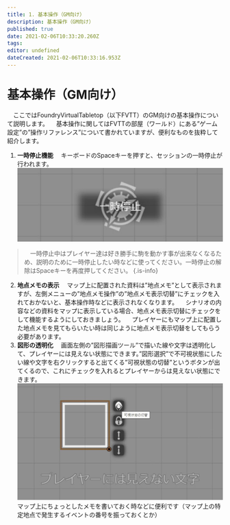 ```yaml
---
title: 1. 基本操作（GM向け）
description: 基本操作（GM向け）
published: true
date: 2021-02-06T10:33:20.260Z
tags: 
editor: undefined
dateCreated: 2021-02-06T10:33:16.953Z
---
```


# 基本操作（GM向け）
　ここではFoundryVirtualTabletop（以下FVTT）のGM向けの基本操作について説明します。
　基本操作に関してはFVTTの部屋（ワールド）にある”ゲーム設定”の”操作リファレンス”について書かれていますが、便利なものを抜粋して紹介します。
01. **一時停止機能**
　キーボードのSpaceキーを押すと、セッションの一時停止が行われます。
![一時停止機能.jpg](/images/japanese-community/一時停止機能.jpg)
> 　一時停止中はプレイヤー達は好き勝手に駒を動かす事が出来なくなるため、説明のために一時停止したい時などに使ってください。一時停止の解除はSpaceキーを再度押してください。
{.is-info}

02. **地点メモの表示**
　マップ上に配置された資料は”地点メモ”として表示されますが、左側メニューの”地点メモ操作”の”地点メモ表示切替”にチェックを入れておかないと、基本操作時などに表示されなくなります。
　シナリオの内容などの資料をマップに表示している場合、地点メモ表示切替にチェックをして機能するようにしておきましょう。
　プレイヤーにもマップ上に配置した地点メモを見てもらいたい時は同じように地点メモ表示切替をしてもらう必要があります。
03. **図形の透明化**
　画面左側の”図形描画ツール”で描いた線や文字は透明化して、プレイヤーには見えない状態にできます。”図形選択”で不可視状態にしたい線や文字を右クリックすると出てくる”可視状態の切替”というボタンが出てくるので、これにチェックを入れるとプレイヤーからは見えない状態にできます。
![図形の透明化.jpg](/images/japanese-community/図形の透明化.jpg)
　マップ上にちょっとしたメモを書いておく時などに便利です（マップ上の特定地点で発生するイベントの番号を振っておくとか）







